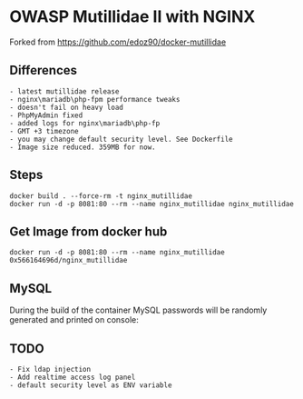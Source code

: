 # OWASP Mutillidae II with NGINX  
Forked from  https://github.com/edoz90/docker-mutillidae

## Differences
    - latest mutillidae release
    - nginx\mariadb\php-fpm performance tweaks
    - doesn't fail on heavy load
    - PhpMyAdmin fixed
    - added logs for nginx\mariadb\php-fp
    - GMT +3 timezone 
    - you may change default security level. See Dockerfile
    - Image size reduced. 359MB for now.

## Steps
```
docker build . --force-rm -t nginx_mutillidae
docker run -d -p 8081:80 --rm --name nginx_mutillidae nginx_mutillidae
```

## Get Image from docker hub

```
docker run -d -p 8081:80 --rm --name nginx_mutillidae 0x566164696d/nginx_mutillidae
```

## MySQL
During the build of the container MySQL passwords will be randomly generated and printed on console:

## TODO
    - Fix ldap injection
    - Add realtime access log panel
    - default security level as ENV variable



